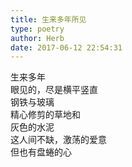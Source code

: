 ```yaml
---  
title: 生来多年所见  
type: poetry  
author: Herb  
date: 2017-06-12 22:54:31    
---  
```

生来多年  
眼见的，尽是横平竖直  
钢铁与玻璃  
精心修剪的草地和  
灰色的水泥  
这人间不缺，激荡的爱意  
但也有盘蜷的心